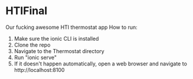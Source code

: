 # HTIFinal
Our fucking awesome HTI thermostat app
How to run:
1. Make sure the ionic CLI is installed
2. Clone the repo
3. Navigate to the Thermostat directory
4. Run "ionic serve"
5. If it doesn't happen automatically, open a web browser and navigate to http://localhost:8100
